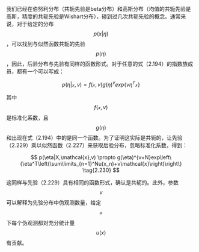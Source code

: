 我们已经在伯努利分布（共轭先验是beta分布）和高斯分布（均值的共轭先验是高斯，精度的共轭先验是Wishart分布），碰到过几次共轭先验的概念。通常来说，对于给定的分布$$ p(x|\eta) $$，可以找到与似然函数共轭的先验$$ p(\eta) $$，因此，后验分布与先验有同样的函数形式。对于任意的式（2.194）的指数族成员，都有一个可以写成：    

$$
p(\eta|\mathcal{x},v) = f(\mathcal{x},v)g(\eta)^vexp\{v\eta^T\mathcal{x}\} \tag{2.229}
$$

其中$$ f(\mathcal{x},v) $$是标准化系数，且$$ g(\eta) $$和出现在式（2.194）中的是同一个函数。为了证明这实际是共轭的，让先验（2.229）乘以似然函数（2.227）来获取后验分布，忽略标准化系数，得到：    

$$
p(\eta|X,\mathcal{x},v) \propto g(\eta)^{v+N}exp\left\{\eta^T\left(\sum\limits_{n=1}^Nu(x_n)+v\mathcal{x}\right)\right\} \tag{2.230}
$$

这同样与先验（2.229）具有相同的函数形式，确认是共轭的。此外，参数$$ v $$可以解释为先验分布中伪观测数量，给定$$ \mathcal{x} $$下每个伪观测都对充分统计量$$ u(x) $$有贡献。
